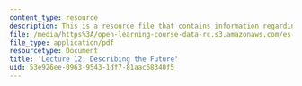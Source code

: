 ```yaml
---
content_type: resource
description: This is a resource file that contains information regarding lecture 12.
file: /media/https%3A/open-learning-course-data-rc.s3.amazonaws.com/es-256-the-coming-years-spring-2008/53e926ee096395431df781aac68340f5_MITES_256S08_Lec12.pdf
file_type: application/pdf
resourcetype: Document
title: 'Lecture 12: Describing the Future'
uid: 53e926ee-0963-9543-1df7-81aac68340f5
---
```

